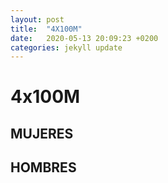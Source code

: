 ```yaml
---
layout: post
title:  "4X100M"
date:   2020-05-13 20:09:23 +0200
categories: jekyll update
---
```


# 4x100M

## MUJERES

## HOMBRES
